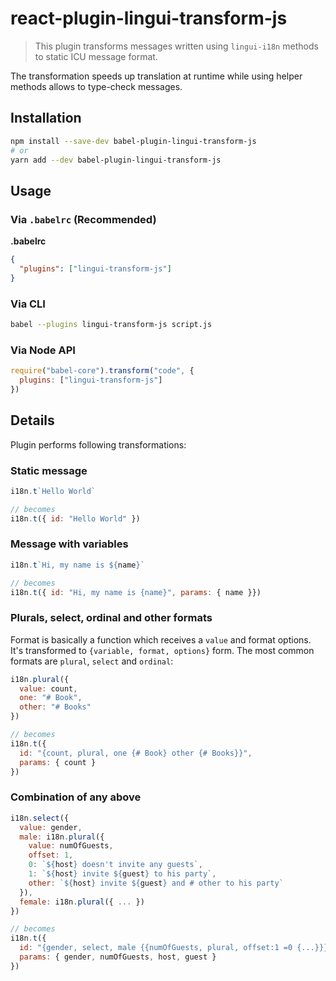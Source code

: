 # react-plugin-lingui-transform-js

> This plugin transforms messages written using `lingui-i18n` methods to static ICU message format.

The transformation speeds up translation at runtime while using helper methods allows to type-check messages.

## Installation

```sh
npm install --save-dev babel-plugin-lingui-transform-js
# or
yarn add --dev babel-plugin-lingui-transform-js
```

## Usage

### Via `.babelrc` (Recommended)

**.babelrc**

```json
{
  "plugins": ["lingui-transform-js"]
}
```

### Via CLI

```sh
babel --plugins lingui-transform-js script.js
```

### Via Node API

```js
require("babel-core").transform("code", {
  plugins: ["lingui-transform-js"]
})
```

## Details

Plugin performs following transformations:

### Static message

```js
i18n.t`Hello World`

// becomes
i18n.t({ id: "Hello World" })
```

### Message with variables

```js
i18n.t`Hi, my name is ${name}`

// becomes 
i18n.t({ id: "Hi, my name is {name}", params: { name }})
```

### Plurals, select, ordinal and other formats

Format is basically a function which receives a `value` and format options. It's transformed to `{variable, format, options}` form. The most common formats are `plural`, `select` and `ordinal`:

```js
i18n.plural({
  value: count,
  one: "# Book",
  other: "# Books"
})

// becomes
i18n.t({ 
  id: "{count, plural, one {# Book} other {# Books}}", 
  params: { count }
})
```

### Combination of any above

```js
i18n.select({
  value: gender,
  male: i18n.plural({
    value: numOfGuests,
    offset: 1,
    0: `${host} doesn't invite any guests`,
    1: `${host} invite ${guest} to his party`,
    other: `${host} invite ${guest} and # other to his party`
  }),
  female: i18n.plural({ ... })
})

// becomes
i18n.t({ 
  id: "{gender, select, male {{numOfGuests, plural, offset:1 =0 {...}}} female {...}}", 
  params: { gender, numOfGuests, host, guest }
})
```
